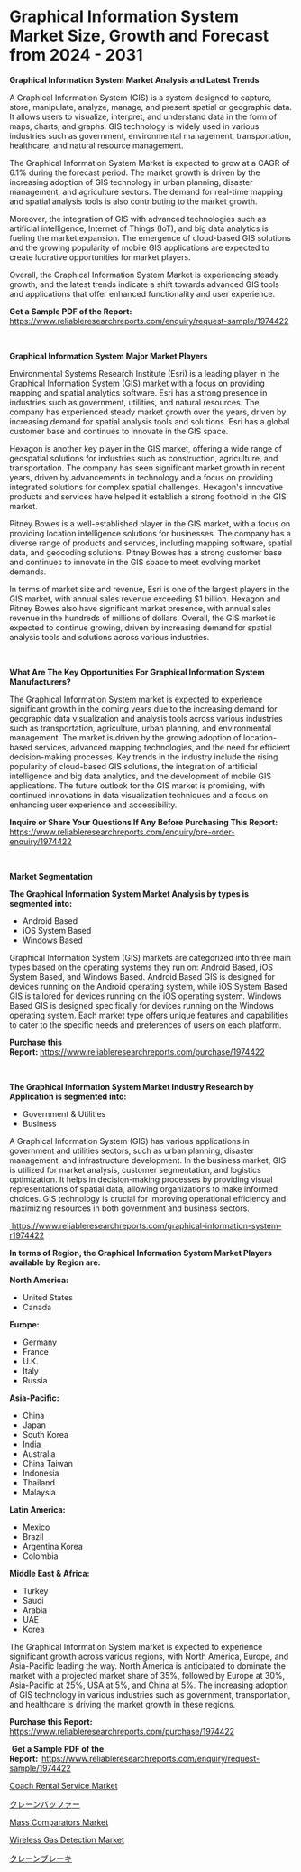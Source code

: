 <p><h1>Graphical Information System Market Size, Growth and Forecast from 2024 - 2031</h1></p><p><strong>Graphical Information System Market Analysis and Latest Trends</strong></p>
<p><p>A Graphical Information System (GIS) is a system designed to capture, store, manipulate, analyze, manage, and present spatial or geographic data. It allows users to visualize, interpret, and understand data in the form of maps, charts, and graphs. GIS technology is widely used in various industries such as government, environmental management, transportation, healthcare, and natural resource management.</p><p>The Graphical Information System Market is expected to grow at a CAGR of 6.1% during the forecast period. The market growth is driven by the increasing adoption of GIS technology in urban planning, disaster management, and agriculture sectors. The demand for real-time mapping and spatial analysis tools is also contributing to the market growth.</p><p>Moreover, the integration of GIS with advanced technologies such as artificial intelligence, Internet of Things (IoT), and big data analytics is fueling the market expansion. The emergence of cloud-based GIS solutions and the growing popularity of mobile GIS applications are expected to create lucrative opportunities for market players.</p><p>Overall, the Graphical Information System Market is experiencing steady growth, and the latest trends indicate a shift towards advanced GIS tools and applications that offer enhanced functionality and user experience.</p></p>
<p><strong>Get a Sample PDF of the Report:&nbsp;</strong> <a href="https://www.reliableresearchreports.com/enquiry/request-sample/1974422">https://www.reliableresearchreports.com/enquiry/request-sample/1974422</a></p>
<p>&nbsp;</p>
<p><strong>Graphical Information System Major Market Players</strong></p>
<p><p>Environmental Systems Research Institute (Esri) is a leading player in the Graphical Information System (GIS) market with a focus on providing mapping and spatial analytics software. Esri has a strong presence in industries such as government, utilities, and natural resources. The company has experienced steady market growth over the years, driven by increasing demand for spatial analysis tools and solutions. Esri has a global customer base and continues to innovate in the GIS space.</p><p>Hexagon is another key player in the GIS market, offering a wide range of geospatial solutions for industries such as construction, agriculture, and transportation. The company has seen significant market growth in recent years, driven by advancements in technology and a focus on providing integrated solutions for complex spatial challenges. Hexagon's innovative products and services have helped it establish a strong foothold in the GIS market.</p><p>Pitney Bowes is a well-established player in the GIS market, with a focus on providing location intelligence solutions for businesses. The company has a diverse range of products and services, including mapping software, spatial data, and geocoding solutions. Pitney Bowes has a strong customer base and continues to innovate in the GIS space to meet evolving market demands.</p><p>In terms of market size and revenue, Esri is one of the largest players in the GIS market, with annual sales revenue exceeding $1 billion. Hexagon and Pitney Bowes also have significant market presence, with annual sales revenue in the hundreds of millions of dollars. Overall, the GIS market is expected to continue growing, driven by increasing demand for spatial analysis tools and solutions across various industries.</p></p>
<p>&nbsp;</p>
<p><strong>What Are The Key Opportunities For Graphical Information System Manufacturers?</strong></p>
<p><p>The Graphical Information System market is expected to experience significant growth in the coming years due to the increasing demand for geographic data visualization and analysis tools across various industries such as transportation, agriculture, urban planning, and environmental management. The market is driven by the growing adoption of location-based services, advanced mapping technologies, and the need for efficient decision-making processes. Key trends in the industry include the rising popularity of cloud-based GIS solutions, the integration of artificial intelligence and big data analytics, and the development of mobile GIS applications. The future outlook for the GIS market is promising, with continued innovations in data visualization techniques and a focus on enhancing user experience and accessibility.</p></p>
<p><strong>Inquire or Share Your Questions If Any Before Purchasing This Report:</strong> <a href="https://www.reliableresearchreports.com/enquiry/pre-order-enquiry/1974422">https://www.reliableresearchreports.com/enquiry/pre-order-enquiry/1974422</a></p>
<p>&nbsp;</p>
<p><strong>Market Segmentation</strong></p>
<p><strong>The Graphical Information System Market Analysis by types is segmented into:</strong></p>
<p><ul><li>Android Based</li><li>iOS System Based</li><li>Windows Based</li></ul></p>
<p><p>Graphical Information System (GIS) markets are categorized into three main types based on the operating systems they run on: Android Based, iOS System Based, and Windows Based. Android Based GIS is designed for devices running on the Android operating system, while iOS System Based GIS is tailored for devices running on the iOS operating system. Windows Based GIS is designed specifically for devices running on the Windows operating system. Each market type offers unique features and capabilities to cater to the specific needs and preferences of users on each platform.</p></p>
<p><strong>Purchase this Report:&nbsp;</strong><a href="https://www.reliableresearchreports.com/purchase/1974422">https://www.reliableresearchreports.com/purchase/1974422</a></p>
<p>&nbsp;</p>
<p><strong>The Graphical Information System Market Industry Research by Application is segmented into:</strong></p>
<p><ul><li>Government & Utilities</li><li>Business</li></ul></p>
<p><p>A Graphical Information System (GIS) has various applications in government and utilities sectors, such as urban planning, disaster management, and infrastructure development. In the business market, GIS is utilized for market analysis, customer segmentation, and logistics optimization. It helps in decision-making processes by providing visual representations of spatial data, allowing organizations to make informed choices. GIS technology is crucial for improving operational efficiency and maximizing resources in both government and business sectors.</p></p>
<p><a href="https://www.reliableresearchreports.com/graphical-information-system-r1974422">&nbsp;https://www.reliableresearchreports.com/graphical-information-system-r1974422</a></p>
<p><strong>In terms of Region, the Graphical Information System Market Players available by Region are:</strong></p>
<p>
    <p> <strong> North America: </strong>
        <ul>
            <li>United States</li>
            <li>Canada</li>
        </ul>
        </p> 
    <p> <strong> Europe: </strong>
        <ul>
            <li>Germany</li>
            <li>France</li>
            <li>U.K.</li>
            <li>Italy</li>
            <li>Russia</li>
        </ul>
        </p> 
    <p> <strong> Asia-Pacific: </strong>
        <ul>
            <li>China</li>
            <li>Japan</li>
            <li>South Korea</li>
            <li>India</li>
            <li>Australia</li>
            <li>China Taiwan</li>
            <li>Indonesia</li>
            <li>Thailand</li>
            <li>Malaysia</li>
        </ul>
        </p> 
    <p> <strong> Latin America: </strong>
        <ul>
            <li>Mexico</li>
            <li>Brazil</li>
            <li>Argentina Korea</li>
            <li>Colombia</li>
        </ul>
        </p> 
    <p> <strong> Middle East & Africa: </strong>
        <ul>
            <li>Turkey</li>
            <li>Saudi</li>
            <li>Arabia</li>
            <li>UAE</li>
            <li>Korea</li>
        </ul>
    </p>
    </p>
<p><p>The Graphical Information System market is expected to experience significant growth across various regions, with North America, Europe, and Asia-Pacific leading the way. North America is anticipated to dominate the market with a projected market share of 35%, followed by Europe at 30%, Asia-Pacific at 25%, USA at 5%, and China at 5%. The increasing adoption of GIS technology in various industries such as government, transportation, and healthcare is driving the market growth in these regions.</p></p>
<p><strong>Purchase this Report: </strong><a href="https://www.reliableresearchreports.com/purchase/1974422">https://www.reliableresearchreports.com/purchase/1974422</a></p>
<p>&nbsp;<strong>Get a Sample PDF of the Report:&nbsp;&nbsp;</strong><a href="https://www.reliableresearchreports.com/enquiry/request-sample/1974422">https://www.reliableresearchreports.com/enquiry/request-sample/1974422</a></p>
<p><strong></strong></p>
<p><p><a href="https://github.com/RickHolmes3/Market-Research-Report-List-4/blob/main/coach-rental-service-market.md">Coach Rental Service Market</a></p><p><a href="https://github.com/JaydaWisoky2014/Market-Research-Report-List-1/blob/main/585867525887.md">クレーンバッファー</a></p><p><a href="https://www.linkedin.com/pulse/mass-comparatorsnbspmarket-focuses-market-share-size-projected-rxoce?trackingId=p028ZKMdUtPNq0I4Sj70vw%3D%3D">Mass Comparators Market</a></p><p><a href="https://www.linkedin.com/pulse/analyzing-wireless-gas-detection-market-global-industry-perspective-wb5be?trackingId=UgWdYKs%2FweEjcPZBe2k6Nw%3D%3D">Wireless Gas Detection Market</a></p><p><a href="https://github.com/joaejkdzgyljvo6/Market-Research-Report-List-2/blob/main/891568425888.md">クレーンブレーキ</a></p></p>